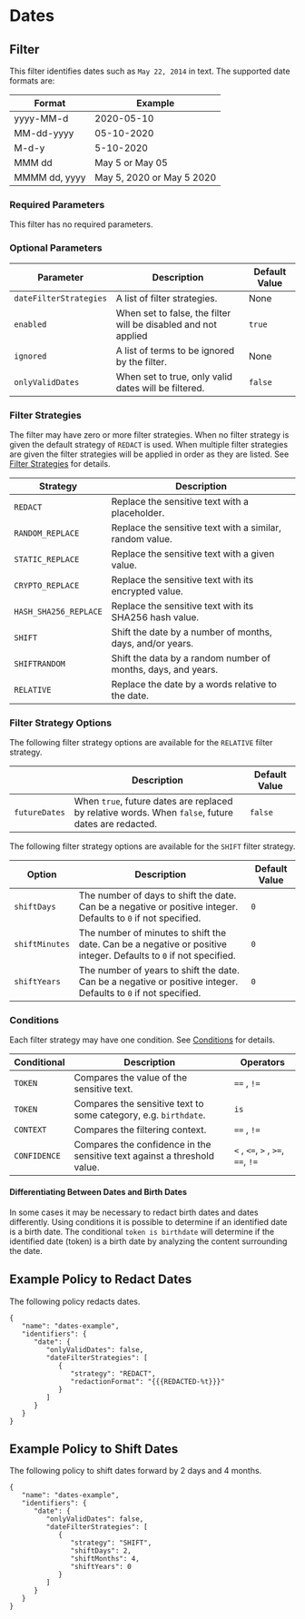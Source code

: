 # Dates

## Filter

This filter identifies dates such as `May 22, 2014` in text. The supported date formats are:

| Format        | Example                   |
| ------------- | ------------------------- |
| yyyy-MM-d     | 2020-05-10                |
| MM-dd-yyyy    | 05-10-2020                |
| M-d-y         | 5-10-2020                 |
| MMM dd        | May 5 or May 05           |
| MMMM dd, yyyy | May 5, 2020 or May 5 2020 |

### Required Parameters

This filter has no required parameters.

### Optional Parameters

| Parameter              | Description                                                    | Default Value |
| ---------------------- | -------------------------------------------------------------- | ------------- |
| `dateFilterStrategies` | A list of filter strategies.                                   | None          |
| `enabled`              | When set to false, the filter will be disabled and not applied | `true`        |
| `ignored`              | A list of terms to be ignored by the filter.                   | None          |
| `onlyValidDates`       | When set to true, only valid dates will be filtered.           | `false`       |

### Filter Strategies

The filter may have zero or more filter strategies. When no filter strategy is given the default strategy of `REDACT` is used. When multiple filter strategies are given the filter strategies will be applied in order as they are listed. See [Filter Strategies](#filter-strategies) for details.

| Strategy              | Description                                                   |
| --------------------- | ------------------------------------------------------------- |
| `REDACT`              | Replace the sensitive text with a placeholder.                |
| `RANDOM_REPLACE`      | Replace the sensitive text with a similar, random value.      |
| `STATIC_REPLACE`      | Replace the sensitive text with a given value.                |
| `CRYPTO_REPLACE`      | Replace the sensitive text with its encrypted value.          |
| `HASH_SHA256_REPLACE` | Replace the sensitive text with its SHA256 hash value.        |
| `SHIFT`               | Shift the date by a number of months, days, and/or years.     |
| `SHIFTRANDOM`         | Shift the data by a random number of months, days, and years. |
| `RELATIVE`            | Replace the date by a words relative to the date.             |

### Filter Strategy Options

The following filter strategy options are available for the `RELATIVE` filter strategy.

|               | Description                                                                                        | Default Value |
| ------------- | -------------------------------------------------------------------------------------------------- | ------------- |
| `futureDates` | When `true`, future dates are replaced by relative words. When `false`, future dates are redacted. | `false`       |

The following filter strategy options are available for the `SHIFT` filter strategy.

| Option         | Description                                                                                                       | Default Value |
| -------------- | ----------------------------------------------------------------------------------------------------------------- | ------------- |
| `shiftDays`    | The number of days to shift the date. Can be a negative or positive integer. Defaults to `0` if not specified.    | `0`           |
| `shiftMinutes` | The number of minutes to shift the date. Can be a negative or positive integer. Defaults to `0` if not specified. | `0`           |
| `shiftYears`   | The number of years to shift the date. Can be a negative or positive integer. Defaults to `0` if not specified.   | `0`           |

### Conditions

Each filter strategy may have one condition. See [Conditions](#conditions) for details.

| Conditional  | Description                                                              | Operators                          |
| ------------ | ------------------------------------------------------------------------ | ---------------------------------- |
| `TOKEN`      | Compares the value of the sensitive text.                                | `==` , `!=`                        |
| `TOKEN`      | Compares the sensitive text to some category, e.g. `birthdate`.          | `is`                               |
| `CONTEXT`    | Compares the filtering context.                                          | `==` , `!=`                        |
| `CONFIDENCE` | Compares the confidence in the sensitive text against a threshold value. | `<` , `<=`, `>` , `>=`, `==`, `!=` |

#### Differentiating Between Dates and Birth Dates

In some cases it may be necessary to redact birth dates and dates differently. Using conditions it is possible to determine if an identified date is a birth date. The conditional `token is birthdate` will determine if the identified date (token) is a birth date by analyzing the content surrounding the date.

## Example Policy to Redact Dates

The following policy redacts dates.

```
{
   "name": "dates-example",
   "identifiers": {
      "date": {
         "onlyValidDates": false,
         "dateFilterStrategies": [
            {
               "strategy": "REDACT",
               "redactionFormat": "{{{REDACTED-%t}}}"
            }
         ]
      }
   }
}
```

## Example Policy to Shift Dates

The following policy to shift dates forward by 2 days and 4 months.

```
{
   "name": "dates-example",
   "identifiers": {
      "date": {
         "onlyValidDates": false,
         "dateFilterStrategies": [
            {
               "strategy": "SHIFT",
               "shiftDays": 2,
               "shiftMonths": 4,
               "shiftYears": 0
            }
         ]
      }
   }
}
```
